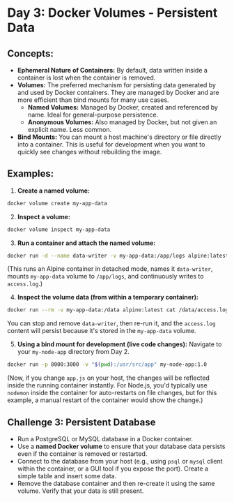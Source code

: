 # Day 3: Docker Volumes - Persistent Data

## **Concepts:**

  * **Ephemeral Nature of Containers:** By default, data written inside a container is lost when the container is removed.
  * **Volumes:** The preferred mechanism for persisting data generated by and used by Docker containers. They are managed by Docker and are more efficient than bind mounts for many use cases.
      * **Named Volumes:** Managed by Docker, created and referenced by name. Ideal for general-purpose persistence.
      * **Anonymous Volumes:** Also managed by Docker, but not given an explicit name. Less common.
  * **Bind Mounts:** You can mount a host machine's directory or file directly into a container. This is useful for development when you want to quickly see changes without rebuilding the image.

## **Examples:**

1.  **Create a named volume:**
```bash
docker volume create my-app-data
```

2.  **Inspect a volume:**
```bash
docker volume inspect my-app-data
```

3.  **Run a container and attach the named volume:**
```bash
docker run -d --name data-writer -v my-app-data:/app/logs alpine:latest sh -c "while true; do echo 'Current time: $(date)' >> /app/logs/access.log; sleep 1; done"
```
(This runs an Alpine container in detached mode, names it `data-writer`, mounts `my-app-data` volume to `/app/logs`, and continuously writes to `access.log`.)

4.  **Inspect the volume data (from within a temporary container):**
```bash
docker run --rm -v my-app-data:/data alpine:latest cat /data/access.log
```
You can stop and remove `data-writer`, then re-run it, and the `access.log` content will persist because it's stored in the `my-app-data` volume.

5.  **Using a bind mount for development (live code changes):**
Navigate to your `my-node-app` directory from Day 2.
```bash
docker run -p 8000:3000 -v "$(pwd):/usr/src/app" my-node-app:1.0
```
(Now, if you change `app.js` on your host, the changes will be reflected inside the running container instantly. For Node.js, you'd typically use `nodemon` inside the container for auto-restarts on file changes, but for this example, a manual restart of the container would show the change.)

## **Challenge 3: Persistent Database**
  * Run a PostgreSQL or MySQL database in a Docker container.
  * Use a **named Docker volume** to ensure that your database data persists even if the container is removed or restarted.
  * Connect to the database from your host (e.g., using `psql` or `mysql` client within the container, or a GUI tool if you expose the port). Create a simple table and insert some data.
  * Remove the database container and then re-create it using the same volume. Verify that your data is still present.

